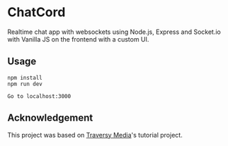 # ChatCord
Realtime chat app with websockets using Node.js, Express and Socket.io with Vanilla JS on the frontend with a custom UI.

## Usage
```
npm install
npm run dev

Go to localhost:3000
```
## Acknowledgement
This project was based on [Traversy Media](https://www.youtube.com/watch?v=jD7FnbI76Hg)'s tutorial project.
